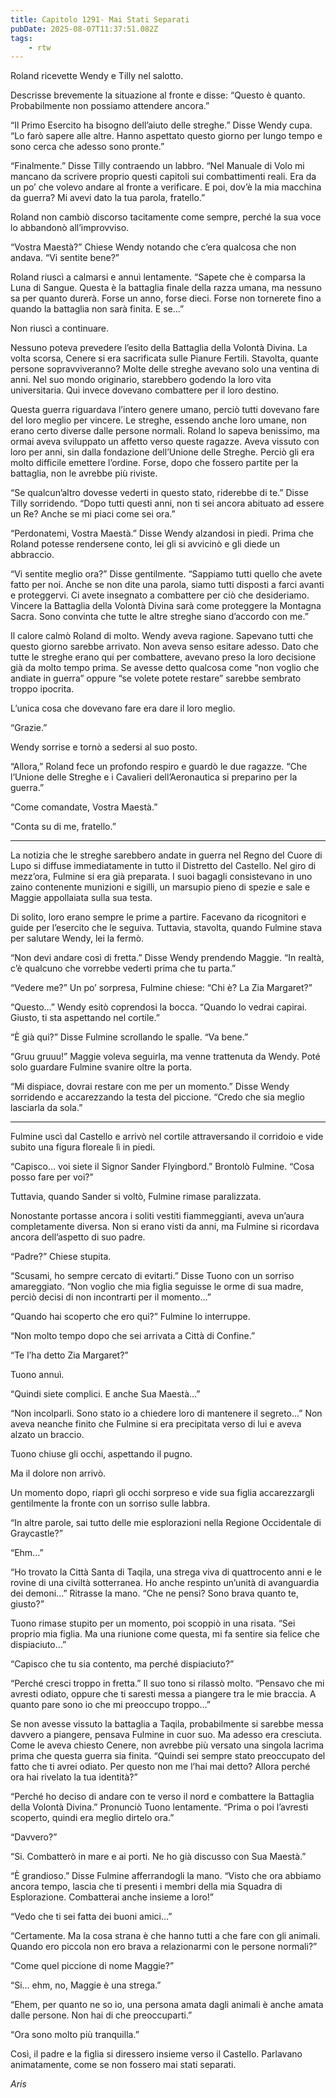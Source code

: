 ```yaml
---
title: Capitolo 1291- Mai Stati Separati
pubDate: 2025-08-07T11:37:51.082Z
tags:
    - rtw
---
```



Roland ricevette Wendy e Tilly nel salotto.


Descrisse brevemente la situazione al fronte e disse: “Questo è quanto. Probabilmente non possiamo attendere ancora.”


“Il Primo Esercito ha bisogno dell’aiuto delle streghe.” Disse Wendy cupa. “Lo farò sapere alle altre. Hanno aspettato questo giorno per lungo tempo e sono cerca che adesso sono pronte.”


“Finalmente.” Disse Tilly contraendo un labbro. “Nel Manuale di Volo mi mancano da scrivere proprio questi capitoli sui combattimenti reali. Era da un po’ che volevo andare al fronte a verificare. E poi, dov’è la mia macchina da guerra? Mi avevi dato la tua parola, fratello.”


Roland non cambiò discorso tacitamente come sempre, perché la sua voce lo abbandonò all’improvviso.


“Vostra Maestà?” Chiese Wendy notando che c’era qualcosa che non andava. “Vi sentite bene?”


Roland riuscì a calmarsi e annuì lentamente. “Sapete che è comparsa la Luna di Sangue. Questa è la battaglia finale della razza umana, ma nessuno sa per quanto durerà. Forse un anno, forse dieci. Forse non tornerete fino a quando la battaglia non sarà finita. E se...”


Non riuscì a continuare.


Nessuno poteva prevedere l’esito della Battaglia della Volontà Divina. La volta scorsa, Cenere si era sacrificata sulle Pianure Fertili. Stavolta, quante persone sopravviveranno? Molte delle streghe avevano solo una ventina di anni. Nel suo mondo originario, starebbero godendo la loro vita universitaria. Qui invece dovevano combattere per il loro destino.


Questa guerra riguardava l’intero genere umano, perciò tutti dovevano fare del loro meglio per vincere. Le streghe, essendo anche loro umane, non erano certo diverse dalle persone normali. Roland lo sapeva benissimo, ma ormai aveva sviluppato un affetto verso queste ragazze. Aveva vissuto con loro per anni, sin dalla fondazione dell’Unione delle Streghe. Perciò gli era molto difficile emettere l’ordine. Forse, dopo che fossero partite per la battaglia, non le avrebbe più riviste.


“Se qualcun’altro dovesse vederti in questo stato, riderebbe di te.” Disse Tilly sorridendo. “Dopo tutti questi anni, non ti sei ancora abituato ad essere un Re? Anche se mi piaci come sei ora.”


“Perdonatemi, Vostra Maestà.” Disse Wendy alzandosi in piedi. Prima che Roland potesse rendersene conto, lei gli si avvicinò e gli diede un abbraccio.


“Vi sentite meglio ora?” Disse gentilmente. “Sappiamo tutti quello che avete fatto per noi. Anche se non dite una parola, siamo tutti disposti a farci avanti e proteggervi. Ci avete insegnato a combattere per ciò che desideriamo. Vincere la Battaglia della Volontà Divina sarà come proteggere la Montagna Sacra. Sono convinta che tutte le altre streghe siano d’accordo con me.”


Il calore calmò Roland di molto. Wendy aveva ragione. Sapevano tutti che questo giorno sarebbe arrivato. Non aveva senso esitare adesso. Dato che tutte le streghe erano qui per combattere, avevano preso la loro decisione già da molto tempo prima. Se avesse detto qualcosa come “non voglio che andiate in guerra” oppure “se volete potete restare” sarebbe sembrato troppo ipocrita.


L’unica cosa che dovevano fare era dare il loro meglio.


“Grazie.”


Wendy sorrise e tornò a sedersi al suo posto.


“Allora,” Roland fece un profondo respiro e guardò le due ragazze. “Che l’Unione delle Streghe e i Cavalieri dell’Aeronautica si preparino per la guerra.”


“Come comandate, Vostra Maestà.”


“Conta su di me, fratello.”


***






La notizia che le streghe sarebbero andate in guerra nel Regno del Cuore di Lupo si diffuse immediatamente in tutto il Distretto del Castello. Nel giro di mezz’ora, Fulmine si era già preparata. I suoi bagagli consistevano in uno zaino contenente munizioni e sigilli, un marsupio pieno di spezie e sale e Maggie appollaiata sulla sua testa.


Di solito, loro erano sempre le prime a partire. Facevano da ricognitori e guide per l’esercito che le seguiva. Tuttavia, stavolta, quando Fulmine stava per salutare Wendy, lei la fermò.


“Non devi andare così di fretta.” Disse Wendy prendendo Maggie. “In realtà, c’è qualcuno che vorrebbe vederti prima che tu parta.”


“Vedere me?” Un po’ sorpresa, Fulmine chiese: “Chi è? La Zia Margaret?”


“Questo...” Wendy esitò coprendosi la bocca. “Quando lo vedrai capirai. Giusto, ti sta aspettando nel cortile.”


“È già qui?” Disse Fulmine scrollando le spalle. “Va bene.”


“Gruu gruuu!” Maggie voleva seguirla, ma venne trattenuta da Wendy. Poté solo guardare Fulmine svanire oltre la porta.


“Mi dispiace, dovrai restare con me per un momento.” Disse Wendy sorridendo e accarezzando la testa del piccione. “Credo che sia meglio lasciarla da sola.”


***






Fulmine uscì dal Castello e arrivò nel cortile attraversando il corridoio e vide subito una figura floreale lì in piedi.


“Capisco... voi siete il Signor Sander Flyingbord.” Brontolò Fulmine. “Cosa posso fare per voi?”


Tuttavia, quando Sander si voltò, Fulmine rimase paralizzata.


Nonostante portasse ancora i soliti vestiti fiammeggianti, aveva un’aura completamente diversa. Non si erano visti da anni, ma Fulmine si ricordava ancora dell’aspetto di suo padre.


“Padre?” Chiese stupita.


“Scusami, ho sempre cercato di evitarti.” Disse Tuono con un sorriso amareggiato. “Non voglio che mia figlia seguisse le orme di sua madre, perciò decisi di non incontrarti per il momento...”


“Quando hai scoperto che ero qui?” Fulmine lo interruppe.


“Non molto tempo dopo che sei arrivata a Città di Confine.”


“Te l’ha detto Zia Margaret?”


Tuono annuì.


“Quindi siete complici. E anche Sua Maestà...”


“Non incolparli. Sono stato io a chiedere loro di mantenere il segreto...” Non aveva neanche finito che Fulmine si era precipitata verso di lui e aveva alzato un braccio.


Tuono chiuse gli occhi, aspettando il pugno.


Ma il dolore non arrivò.


Un momento dopo, riaprì gli occhi sorpreso e vide sua figlia accarezzargli gentilmente la fronte con un sorriso sulle labbra.


“In altre parole, sai tutto delle mie esplorazioni nella Regione Occidentale di Graycastle?”


“Ehm...”


“Ho trovato la Città Santa di Taqila, una strega viva di quattrocento anni e le rovine di una civiltà sotterranea. Ho anche respinto un’unità di avanguardia dei demoni...” Ritrasse la mano. “Che ne pensi? Sono brava quanto te, giusto?”


Tuono rimase stupito per un momento, poi scoppiò in una risata. “Sei proprio mia figlia. Ma una riunione come questa, mi fa sentire sia felice che dispiaciuto...”


“Capisco che tu sia contento, ma perché dispiaciuto?”


“Perché cresci troppo in fretta.” Il suo tono si rilassò molto. “Pensavo che mi avresti odiato, oppure che ti saresti messa a piangere tra le mie braccia. A quanto pare sono io che mi preoccupo troppo...”


Se non avesse vissuto la battaglia a Taqila, probabilmente si sarebbe messa davvero a piangere, pensava Fulmine in cuor suo. Ma adesso era cresciuta. Come le aveva chiesto Cenere, non avrebbe più versato una singola lacrima prima che questa guerra sia finita. “Quindi sei sempre stato preoccupato del fatto che ti avrei odiato. Per questo non me l’hai mai detto? Allora perché ora hai rivelato la tua identità?”


“Perché ho deciso di andare con te verso il nord e combattere la Battaglia della Volontà Divina.” Pronunciò Tuono lentamente. “Prima o poi l’avresti scoperto, quindi era meglio dirtelo ora.”


“Davvero?”


“Si. Combatterò in mare e ai porti. Ne ho già discusso con Sua Maestà.”


“È grandioso.” Disse Fulmine afferrandogli la mano. “Visto che ora abbiamo ancora tempo, lascia che ti presenti i membri della mia Squadra di Esplorazione. Combatterai anche insieme a loro!”


“Vedo che ti sei fatta dei buoni amici...”


“Certamente. Ma la cosa strana è che hanno tutti a che fare con gli animali. Quando ero piccola non ero brava a relazionarmi con le persone normali?”


“Come quel piccione di nome Maggie?”


“Si... ehm, no, Maggie è una strega.”


“Ehem, per quanto ne so io, una persona amata dagli animali è anche amata dalle persone. Non hai di che preoccuparti.”


“Ora sono molto più tranquilla.”


Così, il padre e la figlia si diressero insieme verso il Castello. Parlavano animatamente, come se non fossero mai stati separati.






<em>Aris</em>
                                


                                



